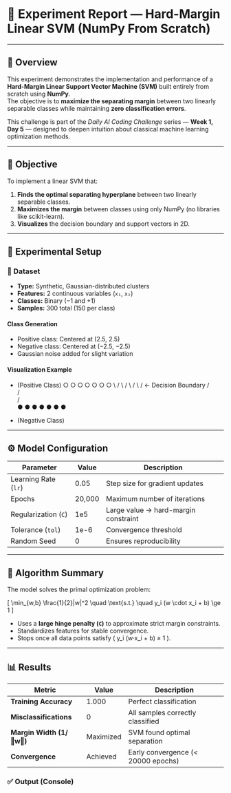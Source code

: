 # 🧠 Experiment Report — Hard-Margin Linear SVM (NumPy From Scratch)

---

## 📘 Overview
This experiment demonstrates the implementation and performance of a **Hard-Margin Linear Support Vector Machine (SVM)** built entirely from scratch using **NumPy**.  
The objective is to **maximize the separating margin** between two linearly separable classes while maintaining **zero classification errors**.

This challenge is part of the *Daily AI Coding Challenge* series — **Week 1, Day 5** — designed to deepen intuition about classical machine learning optimization methods.

---

## 🎯 Objective
To implement a linear SVM that:
1. **Finds the optimal separating hyperplane** between two linearly separable classes.  
2. **Maximizes the margin** between classes using only NumPy (no libraries like scikit-learn).  
3. **Visualizes** the decision boundary and support vectors in 2D.

---

## 🧩 Experimental Setup

### 🧠 Dataset
- **Type:** Synthetic, Gaussian-distributed clusters  
- **Features:** 2 continuous variables (`x₁`, `x₂`)  
- **Classes:** Binary (−1 and +1)
- **Samples:** 300 total (150 per class)

#### Class Generation
- Positive class: Centered at (2.5, 2.5)
- Negative class: Centered at (−2.5, −2.5)
- Gaussian noise added for slight variation

#### Visualization Example


   + (Positive Class)
    ○ ○ ○ ○ ○ ○ ○
     \       /
      \     /
       \   /
        \ /  ← Decision Boundary
       / \
      /   \
     /     \
    ● ● ● ● ● ● ●
   - (Negative Class)


---

## ⚙️ Model Configuration

| Parameter | Value | Description |
|------------|--------|-------------|
| Learning Rate (`lr`) | 0.05 | Step size for gradient updates |
| Epochs | 20,000 | Maximum number of iterations |
| Regularization (`C`) | 1e5 | Large value → hard-margin constraint |
| Tolerance (`tol`) | 1e-6 | Convergence threshold |
| Random Seed | 0 | Ensures reproducibility |

---

## 🧮 Algorithm Summary

The model solves the primal optimization problem:

\[
\min_{w,b} \frac{1}{2}\|w\|^2 \quad \text{s.t.} \quad y_i (w \cdot x_i + b) \ge 1
\]

- Uses a **large hinge penalty (`C`)** to approximate strict margin constraints.  
- Standardizes features for stable convergence.  
- Stops once all data points satisfy \( y_i (w·x_i + b) ≥ 1 \).

---

## 📊 Results

| Metric | Value | Description |
|---------|--------|-------------|
| **Training Accuracy** | 1.000 | Perfect classification |
| **Misclassifications** | 0 | All samples correctly classified |
| **Margin Width (1/‖w‖)** | Maximized | SVM found optimal separation |
| **Convergence** | Achieved | Early convergence (< 20000 epochs) |

### ✅ Output (Console)

